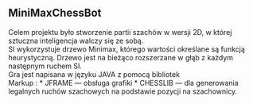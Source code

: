 ## MiniMaxChessBot

Celem projektu było stworzenie partii szachów w wersji 2D, w której sztuczna inteligencja walczy się ze sobą. <br/>
SI wykorzystuje drzewo Minimax, którego wartości określane są funkcją heurystyczną. Drzewo jest na bieżąco rozszerzane w głąb z każdym następnym ruchem SI. <br/>
Gra jest napisana w języku JAVA z pomocą bibliotek <br/>
Markup : * JFRAME — obsługa grafiki
         * CHESSLIB — dla generowania legalnych ruchów szachowych na podstawie pozycji na szachownicy.
